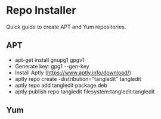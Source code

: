 # Repo Installer
Quick guide to create APT and Yum repositories.

## APT
- apt-get install gnupg1 gpgv1
- Generate key: gpg1 --gen-key
- Install Aptly (https://www.aptly.info/download/)
- aptly repo create -distribution="tangledit" tangledit
- aptly repo add tangledit package.deb
- aptly publish repo tangledit filesystem:tangledit:tangledit

## Yum

